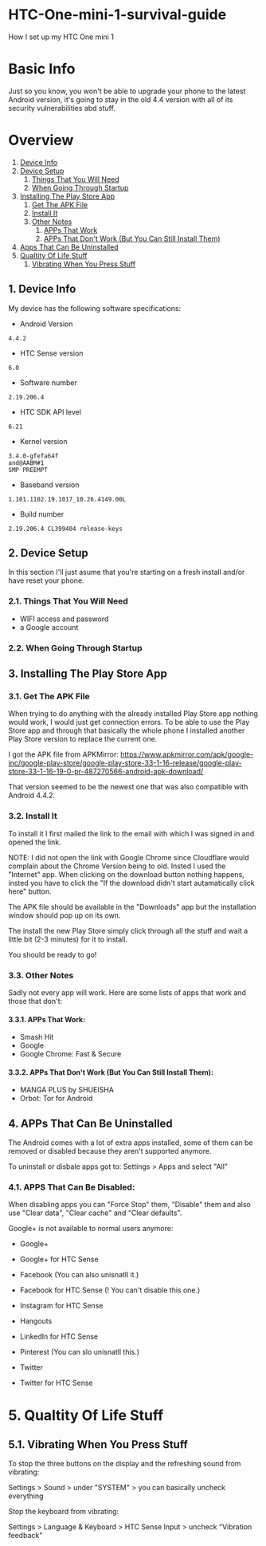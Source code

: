 # HTC-One-mini-1-survival-guide

How I set up my HTC One mini 1

# Basic Info

Just so you know, you won't be able to upgrade your phone to the latest Android version, it's going to stay in the old 4.4 version with all of its security vulnerabilities abd stuff.

# Overview

1. [Device Info](#1-device-info)
2. [Device Setup](#2-device-setup)
    1. [Things That You Will Need](#21-things-that-you-will-need)
    2. [When Going Through Startup](#22-when-going-through-startup)
3. [Installing The Play Store App](#3-installing-the-play-store-app)
    1. [Get The APK File](#31-get-the-apk-file)
    2. [Install It](#32-install-it)
    3. [Other Notes](#33-other-notes)
        1. [APPs That Work](#331-apps-that-work)
        2. [APPs That Don't Work (But You Can Still Install Them)](#332-apps-that-dont-work-but-you-can-still-install-them)
4. [Apps That Can Be Uninstalled](#4-apps-that-can-be-uninstalled)
5. [Qualtity Of Life Stuff](#5-qualtity-of-life-stuff)
    1. [Vibrating When You Press Stuff](#51-vibrating-when-you-press-stuff)

## 1. Device Info

My device has the following software specifications:
- Android Version
```
4.4.2
```

- HTC Sense version
```
6.0
```

- Software number
```
2.19.206.4
```

- HTC SDK API level
```
6.21
```

- Kernel version
```
3.4.0-gfefa64f
and@AABM#1
SMP PREEMPT
```

- Baseband version
```
1.101.1102.19.1017_10.26.4149.00L
```

- Build number
```
2.19.206.4 CL399404 release-keys
```

## 2. Device Setup

In this section I'll just asume that you're starting on a fresh install and/or have reset your phone.

### 2.1. Things That You Will Need

- WIFI access and password
- a Google account

### 2.2. When Going Through Startup

## 3. Installing The Play Store App

### 3.1. Get The APK File

When trying to do anything with the already installed Play Store app nothing would work, I would just get connection errors. To be able to use the Play Store app and through that basically the whole phone I installed another Play Store version to replace the current one.

I got the APK file from APKMirror: https://www.apkmirror.com/apk/google-inc/google-play-store/google-play-store-33-1-16-release/google-play-store-33-1-16-19-0-pr-487270566-android-apk-download/

That version seemed to be the newest one that was also compatible with Android 4.4.2.

### 3.2. Install It

To install it I first mailed the link to the email with which I was signed in and opened the link.

NOTE: I did not open the link with Google Chrome since Cloudflare would complain about the Chrome Version being to old. Insted I used the "Internet" app. When clicking on the download button nothing happens, insted you have to click the "If the download didn't start autamatically click here" button.

The APK file should be available in the "Downloads" app but the installation window should pop up on its own.

The install the new Play Store simply click through all the stuff and wait a little bit (2-3 minutes) for it to install.

You should be ready to go!

### 3.3. Other Notes

Sadly not every app will work. Here are some lists of apps that work and those that don't:

#### 3.3.1. APPs That Work:

- Smash Hit
- Google
- Google Chrome: Fast & Secure

#### 3.3.2. APPs That Don't Work (But You Can Still Install Them):

- MANGA PLUS by SHUEISHA
- Orbot: Tor for Android

## 4. APPs That Can Be Uninstalled

The Android comes with a lot of extra apps installed, some of them can be removed or disabled because they aren't supported anymore.

To uninstall or disbale apps got to: Settings > Apps and select "All"

### 4.1. APPS That Can Be Disabled:

When disabling apps you can "Force Stop" them, "Disable" them and also use "Clear data", "Clear cache" and "Clear defaults".

Google+ is not available to normal users anymore:
- Google+
- Google+ for HTC Sense

- Facebook (You can also unisnatll it.)
- Facebook for HTC Sense (! You can't disable this one.)
- Instagram for HTC Sense
- Hangouts
- LinkedIn for HTC Sense
- Pinterest (You can slo unisnatll this.)
- Twitter
- Twitter for HTC Sense

# 5. Qualtity Of Life Stuff

## 5.1. Vibrating When You Press Stuff

To stop the three buttons on the display and the refreshing sound from vibrating:

Settings > Sound > under "SYSTEM" > you can basically uncheck everything

Stop the keyboard from vibrating:

Settings > Language & Keyboard > HTC Sense Input > uncheck "Vibration feedback"
